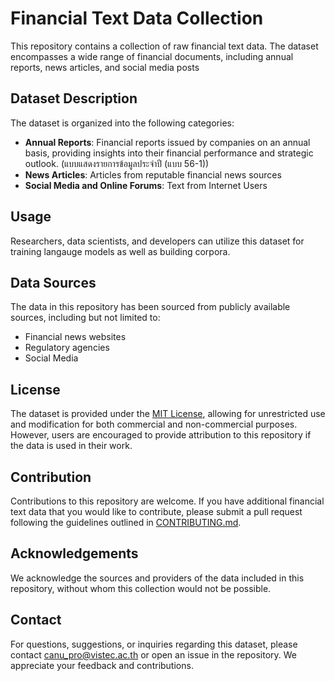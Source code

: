 # Financial Text Data Collection

This repository contains a collection of raw financial text data. The dataset encompasses a wide range of financial documents, including annual reports, news articles, and social media posts

## Dataset Description

The dataset is organized into the following categories:

- **Annual Reports**: Financial reports issued by companies on an annual basis, providing insights into their financial performance and strategic outlook. (แบบแสดงรายการข้อมูลประจำปี (แบบ 56-1)) 
- **News Articles**: Articles from reputable financial news sources
- **Social Media and Online Forums**: Text from Internet Users

## Usage

Researchers, data scientists, and developers can utilize this dataset for training langauge models as well as building corpora.

## Data Sources

The data in this repository has been sourced from publicly available sources, including but not limited to:

- Financial news websites 
- Regulatory agencies 
- Social Media

## License

The dataset is provided under the [MIT License](LICENSE), allowing for unrestricted use and modification for both commercial and non-commercial purposes. However, users are encouraged to provide attribution to this repository if the data is used in their work.

## Contribution

Contributions to this repository are welcome. If you have additional financial text data that you would like to contribute, please submit a pull request following the guidelines outlined in [CONTRIBUTING.md](CONTRIBUTING.md).

## Acknowledgements

We acknowledge the sources and providers of the data included in this repository, without whom this collection would not be possible.

## Contact

For questions, suggestions, or inquiries regarding this dataset, please contact canu_pro@vistec.ac.th or open an issue in the repository. We appreciate your feedback and contributions.
